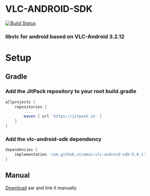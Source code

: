 # VLC-ANDROID-SDK

[![Build Status](https://travis-ci.com/Stremio/vlc-android-sdk.svg?branch=master)](https://travis-ci.com/Stremio/vlc-android-sdk)

### libvlc for android based on VLC-Android 3.2.12

# Setup

## Gradle

### Add the JitPack repository to your root build.gradle

```gradle
allprojects {
    repositories {
        ...
        maven { url 'https://jitpack.io' }
    }
}
```

### Add the vlc-android-sdk dependency

```gradle
dependencies {
    implementation 'com.github.stremio:vlc-android-sdk:5.0.1'
}
```

## Manual

[Download](https://jitpack.io/com/github/stremio/vlc-android-sdk/5.0.1/vlc-android-sdk-5.0.1.aar) aar and link it manually
